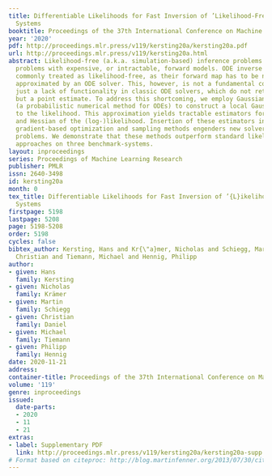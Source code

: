 ```yaml
---
title: Differentiable Likelihoods for Fast Inversion of ’Likelihood-Free’ Dynamical
  Systems
booktitle: Proceedings of the 37th International Conference on Machine Learning
year: '2020'
pdf: http://proceedings.mlr.press/v119/kersting20a/kersting20a.pdf
url: http://proceedings.mlr.press/v119/kersting20a.html
abstract: Likelihood-free (a.k.a. simulation-based) inference problems are inverse
  problems with expensive, or intractable, forward models. ODE inverse problems are
  commonly treated as likelihood-free, as their forward map has to be numerically
  approximated by an ODE solver. This, however, is not a fundamental constraint but
  just a lack of functionality in classic ODE solvers, which do not return a likelihood
  but a point estimate. To address this shortcoming, we employ Gaussian ODE filtering
  (a probabilistic numerical method for ODEs) to construct a local Gaussian approximation
  to the likelihood. This approximation yields tractable estimators for the gradient
  and Hessian of the (log-)likelihood. Insertion of these estimators into existing
  gradient-based optimization and sampling methods engenders new solvers for ODE inverse
  problems. We demonstrate that these methods outperform standard likelihood-free
  approaches on three benchmark-systems.
layout: inproceedings
series: Proceedings of Machine Learning Research
publisher: PMLR
issn: 2640-3498
id: kersting20a
month: 0
tex_title: Differentiable Likelihoods for Fast Inversion of ’{L}ikelihood-Free’ Dynamical
  Systems
firstpage: 5198
lastpage: 5208
page: 5198-5208
order: 5198
cycles: false
bibtex_author: Kersting, Hans and Kr{\"a}mer, Nicholas and Schiegg, Martin and Daniel,
  Christian and Tiemann, Michael and Hennig, Philipp
author:
- given: Hans
  family: Kersting
- given: Nicholas
  family: Krämer
- given: Martin
  family: Schiegg
- given: Christian
  family: Daniel
- given: Michael
  family: Tiemann
- given: Philipp
  family: Hennig
date: 2020-11-21
address: 
container-title: Proceedings of the 37th International Conference on Machine Learning
volume: '119'
genre: inproceedings
issued:
  date-parts:
  - 2020
  - 11
  - 21
extras:
- label: Supplementary PDF
  link: http://proceedings.mlr.press/v119/kersting20a/kersting20a-supp.pdf
# Format based on citeproc: http://blog.martinfenner.org/2013/07/30/citeproc-yaml-for-bibliographies/
---
```

